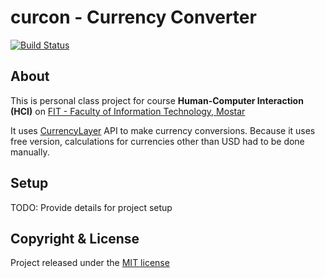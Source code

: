 # curcon - Currency Converter
[![Build Status](https://travis-ci.org/bosnian/curcon-android.svg?branch=master)](https://travis-ci.org/bosnian/curcon-android)

## About

This is personal class project for course **Human-Computer Interaction (HCI)** on [FIT - Faculty of Information Technology, Mostar ](http://www.fit.ba)

It uses [CurrencyLayer](https://currencylayer.com/) API to make currency conversions. Because it uses free version, calculations for currencies other than USD had to be done manually.

## Setup
TODO: Provide details for project setup

## Copyright & License
 
Project released under the [MIT license](LICENSE.md)
